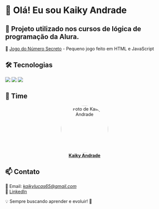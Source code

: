 <h1>👋 Olá! Eu sou Kaiky Andrade</h1>  

## 📌 Projeto utilizado nos cursos de lógica de programação da Alura.  
🔹 [Jogo do Número Secreto](https://github.com/KayBranco/jogo-do-numero-secreto) - Pequeno jogo feito em HTML e JavaScript

## 🛠️ Tecnologias  
<div>  
  <img src="https://img.shields.io/badge/HTML-239120?style=for-the-badge&logo=html5&logoColor=white">  
  <img src="https://img.shields.io/badge/CSS-239120?style=for-the-badge&logo=css3&logoColor=white">  
  <img src="https://img.shields.io/badge/JavaScript-F7DF1E?style=for-the-badge&logo=javascript&logoColor=black">   
</div> 

## 👥 Time  

<div align="center">
  <img src="https://avatars.githubusercontent.com/u/135459683?v=4" width="150" style="border-radius: 50%;" alt="Foto de Kaiky Andrade"/>
  <br>
  <strong><a href="https://github.com/KayBranco">Kaiky Andrade</a></strong>
</div>

## 📫 Contato  
📧 Email: *kaikylucas65@gmail.com*  
🔗 [LinkedIn](www.linkedin.com/in/kaiky-lucas-471793227)

💡 Sempre buscando aprender e evoluir! 🚀
